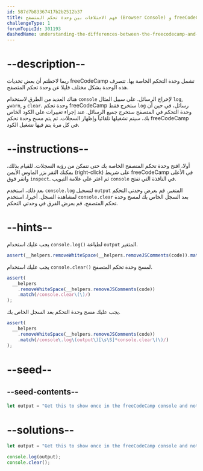 ```yaml
---
id: 587d7b83367417b2b2512b37
title: فهم الاختلافات بين وحدة تحكم المتصفح (Browser Console) و freeCodeCamp
challengeType: 1
forumTopicId: 301193
dashedName: understanding-the-differences-between-the-freecodecamp-and-browser-console
---
```


# --description--

ربما لاحظتم أن بعض تحديات freeCodeCamp تشمل وحدة التحكم الخاصة بها. تتصرف هذه الوحدة بشكل مختلف قليلا عن وحدة تحكم المتصفح.

هناك العديد من الطرق لاستخدام `console` لإخراج الرسائل. علي سبيل المثال `log`, و`warn`, و `clear`. وحدة تحكم freeCodeCamp ستخرج فقط `log` رسائل، في حين أن وحدة التحكم في المتصفح ستخرج جميع الرسائل. عند إجراء تغييرات على الكود الخاص بك، سيتم تشغيلها تلقائياً وإظهار السجلات. ثم يتم مسح وحدة تحكم freeCodeCamp في كل مرة يتم فيها تشغيل الكود.

# --instructions--

أولا، افتح وحدة تحكم المتصفح الخاصة بك حتى تتمكن من رؤية السجلات. للقيام بذلك، يمكنك النقر بزر الماوس الأيمن (right-click) على شريط freeCodeCamp في الأعلى وانقر فوق `inspect`. ثم اعثر على علامة التبويب `console` في النافذة التي تفتح.

بعد ذلك، استخدم `console.log` لتسجيل `output` المتغير. قم بعرض وحدتي التحكم لمشاهدة السجل. أخيرا، استخدم `console.clear` بعد السجل الخاص بك لمسح وحدة تحكم المتصفح. قم بعرض الفرق في وحدتي التحكم.

# --hints--

يجب عليك استخدام `console.log()` لطباعة `output` المتغير.

```js
assert(__helpers.removeWhiteSpace(__helpers.removeJSComments(code)).match(/console\.log\(output\)/));
```

يجب عليك استخدام `console.clear()` لمسح وحدة تحكم المتصفح.

```js
assert(
  __helpers
    .removeWhiteSpace(__helpers.removeJSComments(code))
    .match(/console.clear\(\)/)
);
```

يجب عليك مسح وحدة التحكم بعد السجل الخاص بك.

```js
assert(
  __helpers
    .removeWhiteSpace(__helpers.removeJSComments(code))
    .match(/console\.log\(output\)[\s\S]*console.clear\(\)/)
);
```

# --seed--

## --seed-contents--

```js
let output = "Get this to show once in the freeCodeCamp console and not at all in the browser console";

```

# --solutions--

```js
let output = "Get this to show once in the freeCodeCamp console and not at all in the browser console";

console.log(output);
console.clear();
```
